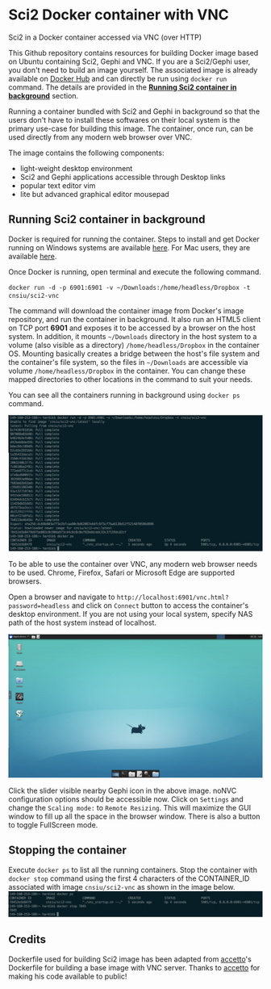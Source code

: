 # Sci2 Docker container with VNC

Sci2 in a Docker container accessed via VNC (over HTTP)

This Github repository contains resources for building Docker image based on Ubuntu containing Sci2, Gephi and VNC. If you are a Sci2/Gephi user, you don't need to build an image yourself. The associated image is already available on [Docker Hub][docker-hub-repo] and can directly be run using `docker run` command. The details are provided in the **[Running Sci2 container in background](##Running-Sci2-container-in-background)** section.

Running a container bundled with Sci2 and Gephi in background so that the users don't have to install these softwares on their local system is the primary use-case for building this image. The container, once run, can be used directly from any modern web browser over VNC.

The image contains the following components:
- light-weight desktop environment
- Sci2 and Gephi applications accessible through Desktop links
- popular text editor vim
- lite but advanced graphical editor mousepad

## Running Sci2 container in background

Docker is required for running the container. Steps to install and get Docker running on Windows systems are available [here][install-docker-for-win]. For Mac users, they are available [here][install-docker-for-mac].

Once Docker is running, open terminal and execute the following command.
```
docker run -d -p 6901:6901 -v ~/Downloads:/home/headless/Dropbox -t cnsiu/sci2-vnc
```
The command will download the container image from Docker's image repository, and run the container in background. It also run an HTML5 client on TCP port **6901** and exposes it to be accessed by a browser on the host system. In addition, it mounts `~/Downloads` directory in the host system to a volume (also visible as a directory) `/home/headless/Dropbox` in the container OS. Mounting basically creates a bridge between the host's file system and the container's file system, so the files in `~/Downloads` are accessible via volume `/home/headless/Dropbox` in the container. You can change these mapped directories to other locations in the command to suit your needs.

You can see all the containers running in background using `docker ps` command.

![running the container][running-container]

To be able to use the container over VNC, any modern web browser needs to be used. Chrome, Firefox, Safari or Microsoft Edge are supported browsers.

Open a browser and navigate to `http://localhost:6901/vnc.html?password=headless` and click on `Connect` button to access the container's desktop environment. If you are not using your local system, specify NAS path of the host system instead of localhost.

![container-desktop][container-desktop]

Click the slider visible nearby Gephi icon in the above image. noNVC configuration options should be accessible now. Click on `Settings` and change the `Scaling mode:` to `Remote Resizing`. This will maximize the GUI window to fill up all the space in the browser window. There is also a button to toggle FullScreen mode.

## Stopping the container
Execute `docker ps` to list all the running containers. Stop the container with `docker stop` command using the first 4 characters of the CONTAINER_ID associated with image `cnsiu/sci2-vnc` as shown in the image below.
![stopping-container][stopping-container]


## Credits
Dockerfile used for building Sci2 image has been adapted from [accetto][accetto-ubuntu-vnc-xfce]'s Dockerfile for building a base image with VNC server. Thanks to [accetto][accetto-ubuntu-vnc-xfce] for making his code available to public!

[accetto-ubuntu-vnc-xfce]: https://github.com/accetto/ubuntu-vnc-xfce

[running-container]:https://github.com/CIShell/sci2-docker-vnc/blob/master/docs/running-container.png
[stopping-container]:https://github.com/CIShell/sci2-docker-vnc/blob/master/docs/stopping-container.png
[container-desktop]: https://github.com/CIShell/sci2-docker-vnc/blob/master/docs/desktop.png


[docker-hub-repo]: https://cloud.docker.com/u/cnsiu/repository/docker/cnsiu/sci2-vnc
[install-docker-for-mac]: https://docs.docker.com/docker-for-mac/install/
[install-docker-for-win]: https://docs.docker.com/docker-for-windows/install/
